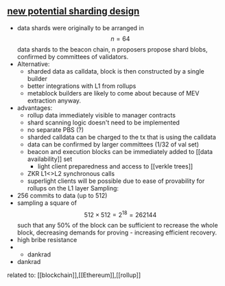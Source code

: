 ## [new potential sharding design](https://notes.ethereum.org/@dankrad/new_sharding)
- data shards were originally to be arranged in $$n = 64$$ data shards to the beacon chain, n proposers propose shard blobs, confirmed by committees of validators.
- Alternative:
	- sharded data as calldata, block is then constructed by a single builder
	- better integrations with L1 from rollups
	- metablock builders are likely to come about because of MEV extraction anyway.
- advantages:
	- rollup data immediately visible to manager contracts
	- shard scanning logic doesn't need to be implemented
	- no separate PBS (?)
	- sharded calldata can be charged to the tx that is using the calldata
	- data can be confirmed by larger committees (1/32 of val set)
	- beacon and execution blocks can be immediately added to [[data availability]] set
		- light client preparedness and access to [[verkle trees]]
	- ZKR L1<>L2 synchronous calls
	- superlight clients will be possible due to ease of provability for rollups on the L1 layer
Sampling:
- 256 commits to data (up to 512)
- sampling a square of $$ 512\times512 = 2^{18} = 262144 $$ such that any 50% of the block can be sufficient to recrease the whole block, decreasing demands for proving - increasing efficient recovery.
- high bribe resistance
-  - dankrad
 - dankrad

related to: [[blockchain]],[[Ethereum]],[[rollup]]